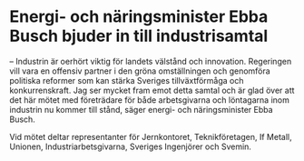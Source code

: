# Energi- och näringsminister Ebba Busch bjuder in till industrisamtal

– Industrin är oerhört viktig för landets välstånd och innovation. Regeringen vill vara en offensiv partner i den gröna omställningen och genomföra politiska reformer som kan stärka Sveriges tillväxtförmåga och konkurrenskraft. Jag ser mycket fram emot detta samtal och är glad över att det här mötet med företrädare för både arbetsgivarna och löntagarna inom industrin nu kommer till stånd, säger energi\- och näringsminister Ebba Busch.

Vid mötet deltar representanter för Jernkontoret, Teknikföretagen, If Metall, Unionen, Industriarbetsgivarna, Sveriges Ingenjörer och Svemin.

